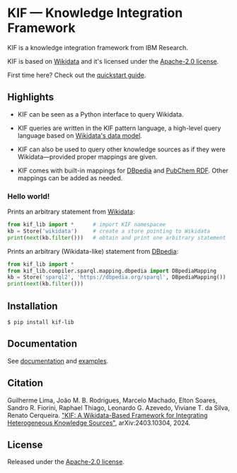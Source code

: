 # KIF — Knowledge Integration Framework #

KIF is a knowledge integration framework from IBM Research.

KIF is based on [Wikidata](https://www.wikidata.org/) and it's licensed
under the [Apache-2.0 license](./LICENSE).

First time here? Check out the [quickstart
guide](https://ibm.github.io/kif/quickstart.html).

## Highlights

* KIF can be seen as a Python interface to query Wikidata.

* KIF queries are written in the KIF pattern language, a high-level query
  language based on [Wikidata's data
  model](https://www.wikidata.org/wiki/Wikidata:Data_model).

* KIF can also be used to query other knowledge sources as if they were
  Wikidata—provided proper mappings are given.

* KIF comes with built-in mappings for [DBpedia](https://www.dbpedia.org/)
  and [PubChem RDF](https://pubchem.ncbi.nlm.nih.gov/docs/rdf).  Other
  mappings can be added as needed.

### Hello world! ###

Prints an arbitrary statement from [Wikidata](https://www.wikidata.org/):

```python
from kif_lib import *      # import KIF namespacee
kb = Store('wikidata')     # create a store pointing to Wikidata
print(next(kb.filter()))   # obtain and print one arbitrary statement
```

Prints an arbitrary (Wikidata-like) statement from
[DBpedia](https://www.dbpedia.org/):

```python
from kif_lib import *
from kif_lib.compiler.sparql.mapping.dbpedia import DBpediaMapping
kb = Store('sparql2', 'https://dbpedia.org/sparql', DBpediaMapping())
print(next(kb.filter()))
```

## Installation ##

```shell
$ pip install kif-lib
```

## Documentation ##

See [documentation](https://ibm.github.io/kif/) and [examples](./examples).


## Citation ##

Guilherme Lima, João M. B. Rodrigues, Marcelo Machado, Elton Soares, Sandro
R. Fiorini, Raphael Thiago, Leonardo G. Azevedo, Viviane T. da Silva, Renato
Cerqueira. ["KIF: A Wikidata-Based Framework for Integrating Heterogeneous
Knowledge Sources"](https://arxiv.org/abs/2403.10304), arXiv:2403.10304,
2024.


## License ##

Released under the [Apache-2.0 license](./LICENSE).
